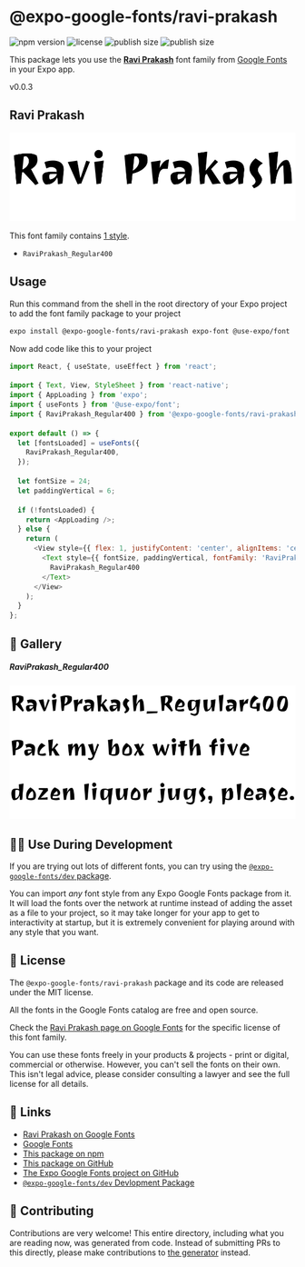# @expo-google-fonts/ravi-prakash

![npm version](https://flat.badgen.net/npm/v/@expo-google-fonts/ravi-prakash)
![license](https://flat.badgen.net/github/license/expo/google-fonts)
![publish size](https://flat.badgen.net/packagephobia/install/@expo-google-fonts/ravi-prakash)
![publish size](https://flat.badgen.net/packagephobia/publish/@expo-google-fonts/ravi-prakash)

This package lets you use the [**Ravi Prakash**](https://fonts.google.com/specimen/Ravi+Prakash) font family from [Google Fonts](https://fonts.google.com/) in your Expo app.

v0.0.3

## Ravi Prakash

![Ravi Prakash](./font-family.png)

This font family contains [1 style](#-gallery).

- `RaviPrakash_Regular400`

## Usage

Run this command from the shell in the root directory of your Expo project to add the font family package to your project
```sh
expo install @expo-google-fonts/ravi-prakash expo-font @use-expo/font
```

Now add code like this to your project
```js
import React, { useState, useEffect } from 'react';

import { Text, View, StyleSheet } from 'react-native';
import { AppLoading } from 'expo';
import { useFonts } from '@use-expo/font';
import { RaviPrakash_Regular400 } from '@expo-google-fonts/ravi-prakash';

export default () => {
  let [fontsLoaded] = useFonts({
    RaviPrakash_Regular400,
  });

  let fontSize = 24;
  let paddingVertical = 6;

  if (!fontsLoaded) {
    return <AppLoading />;
  } else {
    return (
      <View style={{ flex: 1, justifyContent: 'center', alignItems: 'center' }}>
        <Text style={{ fontSize, paddingVertical, fontFamily: 'RaviPrakash_Regular400' }}>
          RaviPrakash_Regular400
        </Text>
      </View>
    );
  }
};

```

## 🔡 Gallery

##### RaviPrakash_Regular400
![RaviPrakash_Regular400](./e1c97910a94c8297b0463611bff91a4178d5e555acd6915846dc0d34b7da5221.ttf.png)


## 👩‍💻 Use During Development

If you are trying out lots of different fonts, you can try using the [`@expo-google-fonts/dev` package](https://github.com/expo/google-fonts/tree/master/font-packages/dev#readme).

You can import *any* font style from any Expo Google Fonts package from it. It will load the fonts
over the network at runtime instead of adding the asset as a file to your project, so it may take longer
for your app to get to interactivity at startup, but it is extremely convenient
for playing around with any style that you want.

## 📖 License

The `@expo-google-fonts/ravi-prakash` package and its code are released under the MIT license.

All the fonts in the Google Fonts catalog are free and open source.

Check the [Ravi Prakash page on Google Fonts](https://fonts.google.com/specimen/Ravi+Prakash) for the specific license of this font family.

You can use these fonts freely in your products & projects - print or digital, commercial or otherwise. However, you can't sell the fonts on their own. This isn't legal advice, please consider consulting a lawyer and see the full license for all details.

## 🔗 Links

- [Ravi Prakash on Google Fonts](https://fonts.google.com/specimen/Ravi+Prakash)
- [Google Fonts](https://fonts.google.com/)
- [This package on npm](https://www.npmjs.com/package/@expo-google-fonts/ravi-prakash)
- [This package on GitHub](https://github.com/expo/google-fonts/tree/master/font-packages/ravi-prakash)
- [The Expo Google Fonts project on GitHub](https://github.com/expo/google-fonts)
- [`@expo-google-fonts/dev` Devlopment Package](https://github.com/expo/google-fonts/tree/master/font-packages/dev)


## 🤝 Contributing

Contributions are very welcome! This entire directory, including what you are reading now, was generated from code. Instead of submitting PRs to this directly, please make contributions to [the generator](https://github.com/expo/google-fonts/tree/master/packages/generator) instead.

